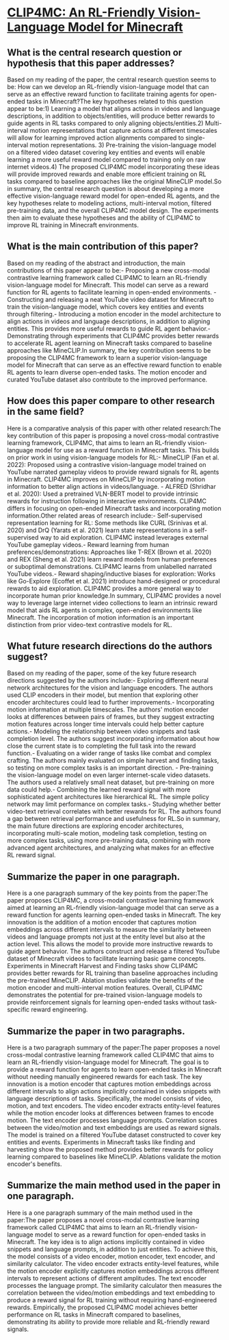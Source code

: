 # [CLIP4MC: An RL-Friendly Vision-Language Model for Minecraft](https://arxiv.org/abs/2303.10571)

## What is the central research question or hypothesis that this paper addresses?

Based on my reading of the paper, the central research question seems to be: How can we develop an RL-friendly vision-language model that can serve as an effective reward function to facilitate training agents for open-ended tasks in Minecraft?The key hypotheses related to this question appear to be:1) Learning a model that aligns actions in videos and language descriptions, in addition to objects/entities, will produce better rewards to guide agents in RL tasks compared to only aligning objects/entities.2) Multi-interval motion representations that capture actions at different timescales will allow for learning improved action alignments compared to single-interval motion representations. 3) Pre-training the vision-language model on a filtered video dataset covering key entities and events will enable learning a more useful reward model compared to training only on raw internet videos.4) The proposed CLIP4MC model incorporating these ideas will provide improved rewards and enable more efficient training on RL tasks compared to baseline approaches like the original MineCLIP model.So in summary, the central research question is about developing a more effective vision-language reward model for open-ended RL agents, and the key hypotheses relate to modeling actions, multi-interval motion, filtered pre-training data, and the overall CLIP4MC model design. The experiments then aim to evaluate these hypotheses and the ability of CLIP4MC to improve RL training in Minecraft environments.


## What is the main contribution of this paper?

Based on my reading of the abstract and introduction, the main contributions of this paper appear to be:- Proposing a new cross-modal contrastive learning framework called CLIP4MC to learn an RL-friendly vision-language model for Minecraft. This model can serve as a reward function for RL agents to facilitate learning in open-ended environments. - Constructing and releasing a neat YouTube video dataset for Minecraft to train the vision-language model, which covers key entities and events through filtering.- Introducing a motion encoder in the model architecture to align actions in videos and language descriptions, in addition to aligning entities. This provides more useful rewards to guide RL agent behavior.- Demonstrating through experiments that CLIP4MC provides better rewards to accelerate RL agent learning on Minecraft tasks compared to baseline approaches like MineCLIP.In summary, the key contribution seems to be proposing the CLIP4MC framework to learn a superior vision-language model for Minecraft that can serve as an effective reward function to enable RL agents to learn diverse open-ended tasks. The motion encoder and curated YouTube dataset also contribute to the improved performance.


## How does this paper compare to other research in the same field?

Here is a comparative analysis of this paper with other related research:The key contribution of this paper is proposing a novel cross-modal contrastive learning framework, CLIP4MC, that aims to learn an RL-friendly vision-language model for use as a reward function in Minecraft tasks. This builds on prior work in using vision-language models for RL:- MineCLIP (Fan et al. 2022): Proposed using a contrastive vision-language model trained on YouTube narrated gameplay videos to provide reward signals for RL agents in Minecraft. CLIP4MC improves on MineCLIP by incorporating motion information to better align actions in videos/language. - ALFRED (Shridhar et al. 2020): Used a pretrained VLN-BERT model to provide intrinsic rewards for instruction following in interactive environments. CLIP4MC differs in focusing on open-ended Minecraft tasks and incorporating motion information.Other related areas of research include:- Self-supervised representation learning for RL: Some methods like CURL (Srinivas et al. 2020) and DrQ (Yarats et al. 2021) learn state representations in a self-supervised way to aid exploration. CLIP4MC instead leverages external YouTube gameplay videos.- Reward learning from human preferences/demonstrations: Approaches like T-REX (Brown et al. 2020) and REX (Sheng et al. 2021) learn reward models from human preferences or suboptimal demonstrations. CLIP4MC learns from unlabelled narrated YouTube videos.- Reward shaping/inductive biases for exploration: Works like Go-Explore (Ecoffet et al. 2021) introduce hand-designed or procedural rewards to aid exploration. CLIP4MC provides a more general way to incorporate human prior knowledge.In summary, CLIP4MC provides a novel way to leverage large internet video collections to learn an intrinsic reward model that aids RL agents in complex, open-ended environments like Minecraft. The incorporation of motion information is an important distinction from prior video-text contrastive models for RL.


## What future research directions do the authors suggest?

Based on my reading of the paper, some of the key future research directions suggested by the authors include:- Exploring different neural network architectures for the vision and language encoders. The authors used CLIP encoders in their model, but mention that exploring other encoder architectures could lead to further improvements.- Incorporating motion information at multiple timescales. The authors' motion encoder looks at differences between pairs of frames, but they suggest extracting motion features across longer time intervals could help better capture actions.- Modeling the relationship between video snippets and task completion level. The authors suggest incorporating information about how close the current state is to completing the full task into the reward function.- Evaluating on a wider range of tasks like combat and complex crafting. The authors mainly evaluated on simple harvest and finding tasks, so testing on more complex tasks is an important direction. - Pre-training the vision-language model on even larger internet-scale video datasets. The authors used a relatively small neat dataset, but pre-training on more data could help.- Combining the learned reward signal with more sophisticated agent architectures like hierarchical RL. The simple policy network may limit performance on complex tasks.- Studying whether better video-text retrieval correlates with better rewards for RL. The authors found a gap between retrieval performance and usefulness for RL.So in summary, the main future directions are exploring encoder architectures, incorporating multi-scale motion, modeling task completion, testing on more complex tasks, using more pre-training data, combining with more advanced agent architectures, and analyzing what makes for an effective RL reward signal.


## Summarize the paper in one paragraph.

Here is a one paragraph summary of the key points from the paper:The paper proposes CLIP4MC, a cross-modal contrastive learning framework aimed at learning an RL-friendly vision-language model that can serve as a reward function for agents learning open-ended tasks in Minecraft. The key innovation is the addition of a motion encoder that captures motion embeddings across different intervals to measure the similarity between videos and language prompts not just at the entity level but also at the action level. This allows the model to provide more instructive rewards to guide agent behavior. The authors construct and release a filtered YouTube dataset of Minecraft videos to facilitate learning basic game concepts. Experiments in Minecraft Harvest and Finding tasks show CLIP4MC provides better rewards for RL training than baseline approaches including the pre-trained MineCLIP. Ablation studies validate the benefits of the motion encoder and multi-interval motion features. Overall, CLIP4MC demonstrates the potential for pre-trained vision-language models to provide reinforcement signals for learning open-ended tasks without task-specific reward engineering.


## Summarize the paper in two paragraphs.

Here is a two paragraph summary of the paper:The paper proposes a novel cross-modal contrastive learning framework called CLIP4MC that aims to learn an RL-friendly vision-language model for Minecraft. The goal is to provide a reward function for agents to learn open-ended tasks in Minecraft without needing manually engineered rewards for each task. The key innovation is a motion encoder that captures motion embeddings across different intervals to align actions implicitly contained in video snippets with language descriptions of tasks. Specifically, the model consists of video, motion, and text encoders. The video encoder extracts entity-level features while the motion encoder looks at differences between frames to encode motion. The text encoder processes language prompts. Correlation scores between the video/motion and text embeddings are used as reward signals. The model is trained on a filtered YouTube dataset constructed to cover key entities and events. Experiments in Minecraft tasks like finding and harvesting show the proposed method provides better rewards for policy learning compared to baselines like MineCLIP. Ablations validate the motion encoder's benefits.


## Summarize the main method used in the paper in one paragraph.

Here is a one paragraph summary of the main method used in the paper:The paper proposes a novel cross-modal contrastive learning framework called CLIP4MC that aims to learn an RL-friendly vision-language model to serve as a reward function for open-ended tasks in Minecraft. The key idea is to align actions implicitly contained in video snippets and language prompts, in addition to just entities. To achieve this, the model consists of a video encoder, motion encoder, text encoder, and similarity calculator. The video encoder extracts entity-level features, while the motion encoder explicitly captures motion embeddings across different intervals to represent actions of different amplitudes. The text encoder processes the language prompt. The similarity calculator then measures the correlation between the video/motion embeddings and text embedding to produce a reward signal for RL training without requiring hand-engineered rewards. Empirically, the proposed CLIP4MC model achieves better performance on RL tasks in Minecraft compared to baselines, demonstrating its ability to provide more reliable and RL-friendly reward signals.
